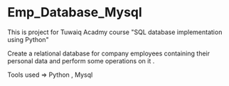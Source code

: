 # Emp_Database_Mysql


This is project for Tuwaiq Acadmy course "SQL database implementation using Python"



Create a relational database for company employees containing their personal data and perform some operations on it .

Tools used => Python , Mysql 

